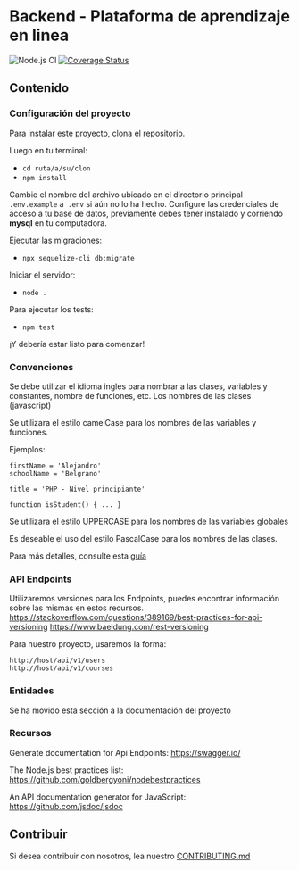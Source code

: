 # Backend - Plataforma de aprendizaje en linea

![Node.js CI](https://github.com/escuelavirtual/backend/workflows/Node.js%20CI/badge.svg?branch=dev)
[![Coverage Status](https://coveralls.io/repos/github/escuelavirtual/backend/badge.svg?branch=dev)](https://coveralls.io/github/escuelavirtual/backend?branch=dev)
## Contenido

### Configuración del proyecto

Para instalar este proyecto, clona el repositorio.

Luego en tu terminal:
* `cd ruta/a/su/clon`
* `npm install`

Cambie el nombre del archivo ubicado en el directorio principal `.env.example` a` .env` si aún no lo ha hecho. Configure las credenciales de acceso a tu base de datos, previamente debes tener instalado y corriendo **mysql** en tu computadora.

Ejecutar las migraciones:

* `npx sequelize-cli db:migrate`

Iniciar el servidor:

* `node .`

Para ejecutar los tests:

* `npm test`


¡Y debería estar listo para comenzar!

### Convenciones

Se debe utilizar el idioma ingles para nombrar a las clases, variables y constantes, nombre de funciones, etc. Los nombres de las clases (javascript)

Se utilizara el estilo camelCase para los nombres de las variables y funciones.

Ejemplos:
```
firstName = 'Alejandro'
schoolName = 'Belgrano'

title = 'PHP - Nivel principiante'

function isStudent() { ... }
```

Se utilizara el estilo UPPERCASE para los nombres de las variables globales

Es deseable el uso del estilo PascalCase para los nombres de las clases.

Para más detalles, consulte esta [guía](https://google.github.io/styleguide/jsguide.html)

### API Endpoints

Utilizaremos versiones para los Endpoints, puedes encontrar información sobre las mismas en estos recursos.
https://stackoverflow.com/questions/389169/best-practices-for-api-versioning
https://www.baeldung.com/rest-versioning

Para nuestro proyecto, usaremos la forma:
```
http://host/api/v1/users
http://host/api/v1/courses
```


### Entidades

Se ha movido esta sección a la documentación del proyecto

### Recursos

Generate documentation for Api Endpoints: https://swagger.io/

The Node.js best practices list: https://github.com/goldbergyoni/nodebestpractices

An API documentation generator for JavaScript: https://github.com/jsdoc/jsdoc

## Contribuir

Si desea contribuir con nosotros, lea  nuestro [CONTRIBUTING.md](https://github.com/escuelavirtual/backend/blob/master/CONTRIBUTING.md)
